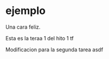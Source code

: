 # ejemplo


Una cara feliz.

Esta es la teraa 1 del hito 1 tf

Modificacion para la segunda tarea asdf
